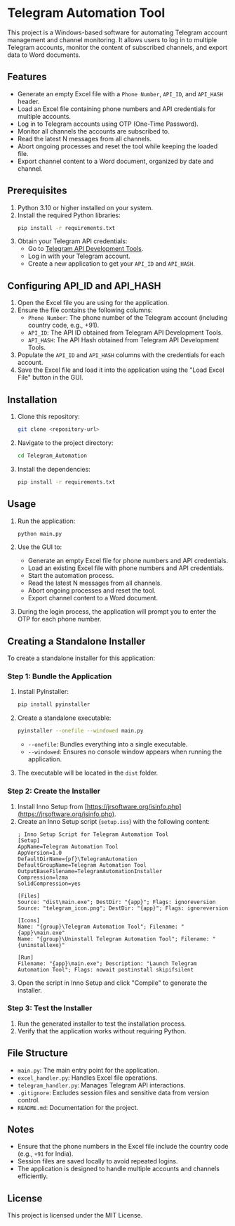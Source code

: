 # Telegram Automation Tool

This project is a Windows-based software for automating Telegram account management and channel monitoring. It allows users to log in to multiple Telegram accounts, monitor the content of subscribed channels, and export data to Word documents.

## Features
- Generate an empty Excel file with a `Phone Number`, `API_ID`, and `API_HASH` header.
- Load an Excel file containing phone numbers and API credentials for multiple accounts.
- Log in to Telegram accounts using OTP (One-Time Password).
- Monitor all channels the accounts are subscribed to.
- Read the latest N messages from all channels.
- Abort ongoing processes and reset the tool while keeping the loaded file.
- Export channel content to a Word document, organized by date and channel.

## Prerequisites
1. Python 3.10 or higher installed on your system.
2. Install the required Python libraries:
   ```bash
   pip install -r requirements.txt
   ```
3. Obtain your Telegram API credentials:
   - Go to [Telegram API Development Tools](https://my.telegram.org/auth).
   - Log in with your Telegram account.
   - Create a new application to get your `API_ID` and `API_HASH`.

## Configuring API_ID and API_HASH
1. Open the Excel file you are using for the application.
2. Ensure the file contains the following columns:
   - `Phone Number`: The phone number of the Telegram account (including country code, e.g., +91).
   - `API_ID`: The API ID obtained from Telegram API Development Tools.
   - `API_HASH`: The API Hash obtained from Telegram API Development Tools.
3. Populate the `API_ID` and `API_HASH` columns with the credentials for each account.
4. Save the Excel file and load it into the application using the "Load Excel File" button in the GUI.

## Installation
1. Clone this repository:
   ```bash
   git clone <repository-url>
   ```
2. Navigate to the project directory:
   ```bash
   cd Telegram_Automation
   ```
3. Install the dependencies:
   ```bash
   pip install -r requirements.txt
   ```

## Usage
1. Run the application:
   ```bash
   python main.py
   ```
2. Use the GUI to:
   - Generate an empty Excel file for phone numbers and API credentials.
   - Load an existing Excel file with phone numbers and API credentials.
   - Start the automation process.
   - Read the latest N messages from all channels.
   - Abort ongoing processes and reset the tool.
   - Export channel content to a Word document.

3. During the login process, the application will prompt you to enter the OTP for each phone number.

## Creating a Standalone Installer
To create a standalone installer for this application:

### Step 1: Bundle the Application
1. Install PyInstaller:
   ```bash
   pip install pyinstaller
   ```
2. Create a standalone executable:
   ```bash
   pyinstaller --onefile --windowed main.py
   ```
   - `--onefile`: Bundles everything into a single executable.
   - `--windowed`: Ensures no console window appears when running the application.

3. The executable will be located in the `dist` folder.

### Step 2: Create the Installer
1. Install Inno Setup from [https://jrsoftware.org/isinfo.php](https://jrsoftware.org/isinfo.php).
2. Create an Inno Setup script (`setup.iss`) with the following content:
   ```iss
   ; Inno Setup Script for Telegram Automation Tool
   [Setup]
   AppName=Telegram Automation Tool
   AppVersion=1.0
   DefaultDirName={pf}\TelegramAutomation
   DefaultGroupName=Telegram Automation Tool
   OutputBaseFilename=TelegramAutomationInstaller
   Compression=lzma
   SolidCompression=yes

   [Files]
   Source: "dist\main.exe"; DestDir: "{app}"; Flags: ignoreversion
   Source: "telegram_icon.png"; DestDir: "{app}"; Flags: ignoreversion

   [Icons]
   Name: "{group}\Telegram Automation Tool"; Filename: "{app}\main.exe"
   Name: "{group}\Uninstall Telegram Automation Tool"; Filename: "{uninstallexe}"

   [Run]
   Filename: "{app}\main.exe"; Description: "Launch Telegram Automation Tool"; Flags: nowait postinstall skipifsilent
   ```
3. Open the script in Inno Setup and click "Compile" to generate the installer.

### Step 3: Test the Installer
1. Run the generated installer to test the installation process.
2. Verify that the application works without requiring Python.

## File Structure
- `main.py`: The main entry point for the application.
- `excel_handler.py`: Handles Excel file operations.
- `telegram_handler.py`: Manages Telegram API interactions.
- `.gitignore`: Excludes session files and sensitive data from version control.
- `README.md`: Documentation for the project.

## Notes
- Ensure that the phone numbers in the Excel file include the country code (e.g., `+91` for India).
- Session files are saved locally to avoid repeated logins.
- The application is designed to handle multiple accounts and channels efficiently.

## License
This project is licensed under the MIT License.